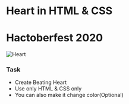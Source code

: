 
# Heart in HTML & CSS
# Hactoberfest 2020
![Heart](image/heart.gif)
### Task
 - Create Beating Heart
 - Use only HTML & CSS only
 - You can also make it change color(Optional)